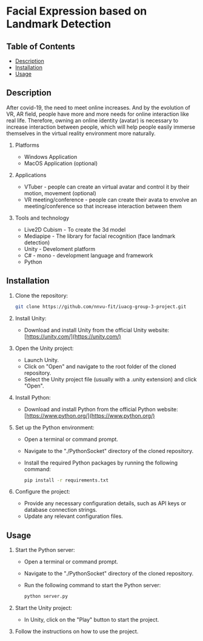 # Facial Expression based on Landmark Detection

## Table of Contents

- [Description](#description)
- [Installation](#installation)
- [Usage](#usage)

## Description

After covid-19, the need to meet online increases. And by the evolution of VR, AR field, people have more and more needs for online interaction like real life. Therefore, owning an online identity (avatar) is necessary to increase interaction between people, which will help people easily immerse themselves in the virtual reality environment more naturally.

1. Platforms

    - Windows Application
    - MacOS Application (optional)

2. Applications

    - VTuber - people can create an virtual avatar and control it by their motion, movement (optional)
    - VR meeting/conference - people can create their avata to envolve an meeting/conference so that increase interaction between them

3. Tools and technology

    - Live2D Cubism - To create the 3d model
    - Mediapipe - The library for facial recognition (face landmark detection)
    - Unity - Develoment platform
    - C# - mono - development language and framework
    - Python

## Installation

1. Clone the repository:

    ```bash
    git clone https://github.com/nnvu-fit/iuacg-group-3-project.git
    ```

2. Install Unity:

    - Download and install Unity from the official Unity website: [https://unity.com/](https://unity.com/)

3. Open the Unity project:

    - Launch Unity.
    - Click on "Open" and navigate to the root folder of the cloned repository.
    - Select the Unity project file (usually with a .unity extension) and click "Open".

4. Install Python:

    - Download and install Python from the official Python website: [https://www.python.org/](https://www.python.org/)

5. Set up the Python environment:

    - Open a terminal or command prompt.
    - Navigate to the "./PythonSocket" directory of the cloned repository.
    - Install the required Python packages by running the following command:

        ```bash
        pip install -r requirements.txt
        ```

6. Configure the project:

    - Provide any necessary configuration details, such as API keys or database connection strings.
    - Update any relevant configuration files.

## Usage

1. Start the Python server:

    - Open a terminal or command prompt.
    - Navigate to the "./PythonSocket" directory of the cloned repository.
    - Run the following command to start the Python server:

        ```bash
        python server.py
        ```

2. Start the Unity project:

    - In Unity, click on the "Play" button to start the project.

3. Follow the instructions on how to use the project.
